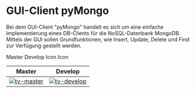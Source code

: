 GUI-Client pyMongo
==================

Bei dem GUI-Client "pyMongo" handelt es sich um eine einfache Implementierung
eines DB-Clients für die NoSQL-Datenbank MongoDB.
Mittels der GUI sollen Grundfunktionen, wie Insert, Update, Delete und Find zur
Verfügung gestellt werden.

Master Develop
Icon    Icon

[tv-master]: https://travis-ci.org/unixhero/
[tv-develop]: https://travis-ci.org/unixhero/
[tv-site]: https://travis-ci.org/unixhero/pyMongo

| Master       | Develop  |
|--------------------------|----------------------------|
| [![tv-master][]][tv-site] | [![tv-develop][]][tv-site] |